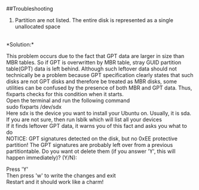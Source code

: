 ##Troubleshooting

1. Partition are not listed. The entire disk is represented as a single unallocated space
<br>
*Solution:*
<br>

This problem occurs due to the fact that GPT data are larger in size than MBR tables. So if GPT is overwritten by MBR table, stray GUID partition table(GPT) data is left behind. Although such leftover data should not technically be a problem because GPT specification clearly states that such disks are not GPT disks and therefore be treated as MBR disks, some utilities can be confused by the presence of both MBR and GPT data. Thus, fixparts checks for this condition when it starts.
<br>
Open the terminal and run the following command<br>
    sudo fixparts /dev/sdx
<br>
Here sdx is the device you want to install your Ubuntu on. Usually, it is sda. If you are not sure, then run 
    lsblk
which will list all your devices<br>
If it finds leftover GPT data, it warns you of this fact and asks you what to do<br>
    NOTICE: GPT signatures detected on the disk, but no 0xEE protective partition!
    The GPT signatures are probably left over from a previous partitiontable. Do you want ot delete them (if you answer 'Y', this will happen
    immediately)? (Y/N):

Press 'Y'<br>
Then press 'w' to write the changes and exit<br>
Restart and it should work like a charm!

    

